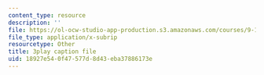 ```yaml
---
content_type: resource
description: ''
file: https://ol-ocw-studio-app-production.s3.amazonaws.com/courses/9-14-brain-structure-and-its-origins-spring-2014/18927e540f47577d8d43eba37886173e_555141.vtt
file_type: application/x-subrip
resourcetype: Other
title: 3play caption file
uid: 18927e54-0f47-577d-8d43-eba37886173e
---
```

